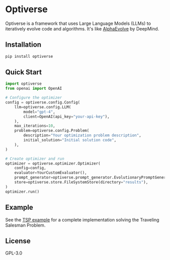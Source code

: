 # Optiverse

Optiverse is a framework that uses Large Language Models (LLMs) to iteratively evolve code and algorithms. It's like [AlphaEvolve](https://deepmind.google/discover/blog/alphaevolve-a-gemini-powered-coding-agent-for-designing-advanced-algorithms/) by DeepMind.


## Installation

```bash
pip install optiverse
```

## Quick Start

```python
import optiverse
from openai import OpenAI

# Configure the optimizer
config = optiverse.config.Config(
    llm=optiverse.config.LLM(
        model="gpt-4",
        client=OpenAI(api_key="your-api-key"),
    ),
    max_iterations=10,
    problem=optiverse.config.Problem(
        description="Your optimization problem description",
        initial_solution="Initial solution code",
    ),
)

# Create optimizer and run
optimizer = optiverse.optimizer.Optimizer(
    config=config,
    evaluator=YourCustomEvaluator(),
    prompt_generator=optiverse.prompt_generator.EvolutionaryPromptGenerator(),
    store=optiverse.store.FileSystemStore(directory="results"),
)
optimizer.run()
```

## Example

See the [TSP example](examples/tsp/) for a complete implementation solving the Traveling Salesman Problem.

## License

GPL-3.0
